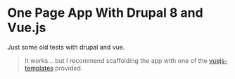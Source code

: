 # One Page App With Drupal 8 and Vue.js

Just some old tests with drupal and vue. 

> It works... but I recommend scaffolding the app with one of the [vuejs-templates](https://github.com/vuejs-templates/webpack) provided.
